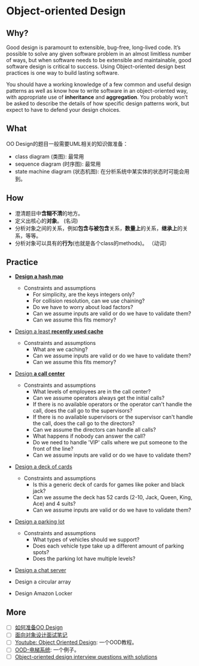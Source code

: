 # Object-oriented Design 

## Why?

Good design is paramount to extensible, bug-free, long-lived code. It’s possible to solve any given software problem in an almost limitless number of ways, but when software needs to be extensible and maintainable, good software design is critical to success. Using Object-oriented design best practices is one way to build lasting software. 

You should have a working knowledge of a few common and useful design patterns as well as know how to write software in an object-oriented way, with appropriate use of **inheritance** and **aggregation**. You probably won’t be asked to describe the details of how specific design patterns work, but expect to have to defend your design choices.

## What 

OO Design的题目一般需要UML相关的知识做准备：

* class diagram (类图): 最常用
* sequence diagram (时序图): 最常用
* state machine diagram (状态机图): 在分析系统中某实体的状态时可能会用到。

## How 


* 澄清题目中**含糊不清**的地方。
* 定义出核心的**对象**。 (名词)
* 分析对象之间的关系，例如**包含与被包含**关系，**数量上**的关系，**继承上**的关系，等等。
* 分析对象可以具有的**行为**(也就是各个class的methods)。 （动词）


## Practice  


* [**Design a hash map**](https://github.com/donnemartin/system-design-primer/blob/master/solutions/object_oriented_design/hash_table/hash_map.ipynb)
	* Constraints and assumptions
		* For simplicity, are the keys integers only?
		* For collision resolution, can we use chaining?
		* Do we have to worry about load factors?
		* Can we assume inputs are valid or do we have to validate them?
		* Can we assume this fits memory? 
 	
* [Design a least **recently used cache**](https://github.com/donnemartin/system-design-primer/blob/master/solutions/object_oriented_design/lru_cache/lru_cache.ipynb)	
	* Constraints and assumptions
		* What are we caching?
		* Can we assume inputs are valid or do we have to validate them?
		* Can we assume this fits memory?
 
* [Design **a call center**](https://github.com/donnemartin/system-design-primer/blob/master/solutions/object_oriented_design/call_center/call_center.ipynb)
	* Constraints and assumptions
		* What levels of employees are in the call center?
		* Can we assume operators always get the initial calls?
		* If there is no available operators or the operator can't handle the call, does the call go to the supervisors?
		* If there is no available supervisors or the supervisor can't handle the call, does the call go to the directors?
		* Can we assume the directors can handle all calls?
		* What happens if nobody can answer the call?
		* Do we need to handle 'VIP' calls where we put someone to the front of the line?
		* Can we assume inputs are valid or do we have to validate them?

* [Design a deck of cards](https://github.com/donnemartin/system-design-primer/blob/master/solutions/object_oriented_design/deck_of_cards/deck_of_cards.ipynb)
	* Constraints and assumptions
		* Is this a generic deck of cards for games like poker and black jack?
		* Can we assume the deck has 52 cards (2-10, Jack, Queen, King, Ace) and 4 suits?
		* Can we assume inputs are valid or do we have to validate them?
* [Design a parking lot](https://github.com/donnemartin/system-design-primer/blob/master/solutions/object_oriented_design/parking_lot/parking_lot.ipynb)
	* Constraints and assumptions
		* What types of vehicles should we support?
		* Does each vehicle type take up a different amount of parking spots?
		* Does the parking lot have multiple levels? 
* [Design a chat server	](https://github.com/donnemartin/system-design-primer/blob/master/solutions/object_oriented_design/online_chat/online_chat.ipynb)  
* Design a circular array	
* Design Amazon Locker 


## More 

* [ ] [如何准备OO Design](https://github.com/yaobinwen/job_hunting/blob/master/README.md) 
* [ ] [面向对象设计面试笔记](https://wdxtub.com/interview/14520596997643.html)
* [ ] [Youtube: Object Oriented Design](https://www.youtube.com/watch?v=fJW65Wo7IHI&index=1&list=PLGLfVvz_LVvS5P7khyR4xDp7T9lCk9PgE): 一个OOD教程。
* [ ] [OOD-电梯系统](https://jiayi797.github.io/2018/07/08/OOD-%E7%94%B5%E6%A2%AF%E7%B3%BB%E7%BB%9F/): 一个例子。
* [ ] [Object-oriented design interview questions with solutions
](https://github.com/donnemartin/system-design-primer#object-oriented-design-interview-questions-with-solutions)